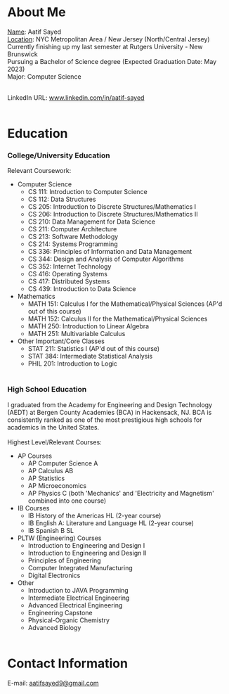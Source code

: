 # About Me
<ins>Name</ins>: Aatif Sayed<br/>
<ins>Location</ins>: NYC Metropolitan Area / New Jersey (North/Central Jersey)<br/>
Currently finishing up my last semester at Rutgers University - New Brunswick<br/>
Pursuing a Bachelor of Science degree (Expected Graduation Date: May 2023)<br/>
Major: Computer Science<br/><br/>

LinkedIn URL: www.linkedin.com/in/aatif-sayed <br/><br/>

# Education 
### College/University Education

Relevant Coursework:
  - Computer Science
    - CS 111: Introduction to Computer Science
    - CS 112: Data Structures
    - CS 205: Introduction to Discrete Structures/Mathematics I
    - CS 206: Introduction to Discrete Structures/Mathematics II
    - CS 210: Data Management for Data Science
    - CS 211: Computer Architecture
    - CS 213: Software Methodology
    - CS 214: Systems Programming
    - CS 336: Principles of Information and Data Management
    - CS 344: Design and Analysis of Computer Algorithms
    - CS 352: Internet Technology
    - CS 416: Operating Systems
    - CS 417: Distributed Systems
    - CS 439: Introduction to Data Science
  - Mathematics
    - MATH 151: Calculus I for the Mathematical/Physical Sciences (AP'd out of this course)
    - MATH 152: Calculus II for the Mathematical/Physical Sciences
    - MATH 250: Introduction to Linear Algebra
    - MATH 251: Multivariable Calculus
  - Other Important/Core Classes
    - STAT 211: Statistics I (AP'd out of this course)
    - STAT 384: Intermediate Statistical Analysis
    - PHIL 201: Introduction to Logic
<br/><br/>

### High School Education
I graduated from the Academy for Engineering and Design Technology (AEDT) at Bergen County Academies (BCA) in Hackensack, NJ. BCA is consistently ranked as one of the most prestigious high schools for academics in the United States.<br/><br/>
Highest Level/Relevant Courses:
  - AP Courses
    - AP Computer Science A
    - AP Calculus AB
    - AP Statistics
    - AP Microeconomics
    - AP Physics C (both 'Mechanics' and 'Electricity and Magnetism' combined into one course)
  - IB Courses
    - IB History of the Americas HL (2-year course)
    - IB English A: Literature and Language HL (2-year course)
    - IB Spanish B SL
  - PLTW (Engineering) Courses
    - Introduction to Engineering and Design I
    - Introduction to Engineering and Design II
    - Principles of Engineering
    - Computer Integrated Manufacturing
    - Digital Electronics
  - Other
    - Introduction to JAVA Programming
    - Intermediate Electrical Engineering
    - Advanced Electrical Engineering
    - Engineering Capstone
    - Physical-Organic Chemistry
    - Advanced Biology
<br/><br/>

# Contact Information
E-mail: aatifsayed9@gmail.com

